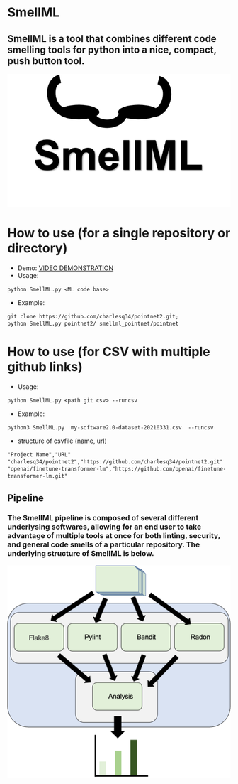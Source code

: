 # SmellML
## SmellML is a tool that combines different code smelling tools for python into a nice, compact, push button tool.

![logo for SmellML](figs/logo.png)

# How to use (for a single repository or directory)
* Demo: [VIDEO DEMONSTRATION](https://www.youtube.com/watch?v=IAQxTzsOuAY)
* Usage:
```
python SmellML.py <ML code base>
```

* Example:
```
git clone https://github.com/charlesq34/pointnet2.git;
python SmellML.py pointnet2/ smellml_pointnet/pointnet
```
# How to use (for CSV with multiple github links)
* Usage:
```
python SmellML.py <path git csv> --runcsv
```

* Example:
```
python3 SmellML.py  my-software2.0-dataset-20210331.csv  --runcsv
```

* structure of csvfile (name, url)
```
"Project Name","URL"
"charlesq34/pointnet2","https://github.com/charlesq34/pointnet2.git"
"openai/finetune-transformer-lm","https://github.com/openai/finetune-transformer-lm.git"
```

## Pipeline
### The SmellML pipeline is composed of several different underlysing softwares, allowing for an end user to take advantage of multiple tools at once for both linting, security, and general code smells of a particular repository. The underlying structure of SmellML is below. 

![logo for SmellML Pipeline](figs/pipeline.png)

